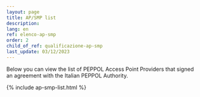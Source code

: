 ```yaml
---
layout: page
title: AP/SMP list
description:
lang: en
ref: elenco-ap-smp
order: 2
child_of_ref: qualificazione-ap-smp
last_update: 03/12/2023
---
```


Below you can view the list of PEPPOL Access Point Providers that signed an agreement with the Italian PEPPOL Authority.

{% include ap-smp-list.html %}
